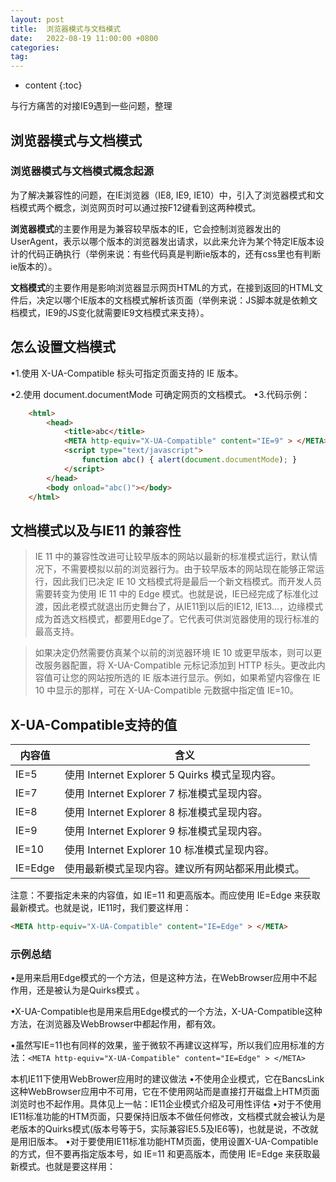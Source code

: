 ```yaml
---
layout: post
title:  浏览器模式与文档模式
date:   2022-08-19 11:00:00 +0800
categories: 
tag: 
---
```

* content
{:toc}

与行方痛苦的对接IE9遇到一些问题，整理

## 浏览器模式与文档模式

### 浏览器模式与文档模式概念起源

为了解决兼容性的问题，在IE浏览器（IE8, IE9, IE10）中，引入了浏览器模式和文档模式两个概念，浏览网页时可以通过按F12键看到这两种模式。

**浏览器模式**的主要作用是为兼容较早版本的IE，它会控制浏览器发出的UserAgent，表示以哪个版本的浏览器发出请求，以此来允许为某个特定IE版本设计的代码正确执行（举例来说：有些代码真是判断ie版本的，还有css里也有判断ie版本的）。

**文档模式**的主要作用是影响浏览器显示网页HTML的方式，在接到返回的HTML文件后，决定以哪个IE版本的文档模式解析该页面（举例来说：JS脚本就是依赖文档模式，IE9的JS变化就需要IE9文档模式来支持）。

## 怎么设置文档模式

•1.使用 X-UA-Compatible 标头可指定页面支持的 IE 版本。

•2.使用 document.documentMode 可确定网页的文档模式。
•3.代码示例：

```html
    <html>
        <head>
            <title>abc</title>
            <META http-equiv="X-UA-Compatible" content="IE=9" > </META>
            <script type="text/javascript">
                function abc() { alert(document.documentMode); }  
            </script>
        </head>
        <body onload="abc()"></body>
    </html>
```

## 文档模式以及与IE11 的兼容性

>IE 11 中的兼容性改进可让较早版本的网站以最新的标准模式运行，默认情况下，不需要模拟以前的浏览器行为。由于较早版本的网站现在能够正常运行，因此我们已决定 IE 10 文档模式将是最后一个新文档模式。而开发人员需要转变为使用 IE 11 中的 Edge 模式。也就是说，IE已经完成了标准化过渡，因此老模式就退出历史舞台了，从IE11到以后的IE12, IE13…，边缘模式成为首选文档模式，都要用Edge了。它代表可供浏览器使用的现行标准的最高支持。

>如果决定仍然需要仿真某个以前的浏览器环境 IE 10 或更早版本，则可以更改服务器配置，将 X-UA-Compatible 元标记添加到 HTTP 标头。更改此内容值可让您的网站按所选的 IE 版本进行显示。例如，如果希望内容像在 IE 10 中显示的那样，可在 X-UA-Compatible 元数据中指定值 IE=10。

## X-UA-Compatible支持的值

内容值 | 含义  
--|--
IE=5|使用   Internet   Explorer 5 Quirks 模式呈现内容。
IE=7|使用   Internet   Explorer 7 标准模式呈现内容。
IE=8|使用   Internet   Explorer 8 标准模式呈现内容。
IE=9|使用   Internet Explorer 9   标准模式呈现内容。
IE=10|使用   Internet   Explorer 10 标准模式呈现内容。
IE=Edge|使用最新模式呈现内容。建议所有网站都采用此模式。

注意：不要指定未来的内容值，如 IE=11 和更高版本。而应使用 IE=Edge 来获取最新模式。也就是说，IE11时，我们要这样用：

```html
<META http-equiv="X-UA-Compatible" content="IE=Edge" > </META>
```

### 示例总结

•<!doctype html>是用来启用Edge模式的一个方法，但是<!doctype html>这种方法，在WebBrowser应用中不起作用，还是被认为是Quirks模式 。

•X-UA-Compatible也是用来启用Edge模式的一个方法，X-UA-Compatible这种方法，在浏览器及WebBrowser中都起作用，都有效。

•虽然写IE=11也有同样的效果，鉴于微软不再建议这样写，所以我们应用标准的方法：`<META http-equiv="X-UA-Compatible" content="IE=Edge" > </META>`

本机IE11下使用WebBrower应用时的建议做法
•不使用企业模式，它在BancsLink这种WebBrowser应用中不可用，它在不使用网站而是直接打开磁盘上HTM页面浏览时也不起作用。具体见上一帖：IE11企业模式介绍及可用性评估
•对于不使用IE11标准功能的HTM页面，只要保持旧版本不做任何修改，文档模式就会被认为是老版本的Quirks模式(版本号等于5，实际兼容IE5.5及IE6等)，也就是说，不改就是用旧版本。
•对于要使用IE11标准功能HTM页面，使用设置X-UA-Compatible的方式，但不要再指定版本号，如 IE=11 和更高版本，而使用 IE=Edge 来获取最新模式。也就是要这样用：

<META http-equiv="X-UA-Compatible" content="IE=Edge" > </META>
